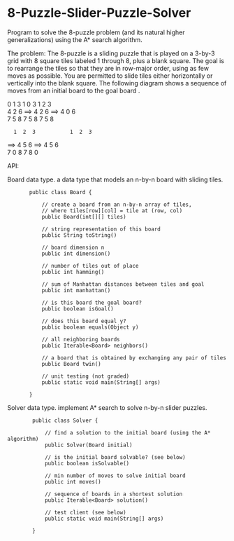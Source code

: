 # 8-Puzzle-Slider-Puzzle-Solver
 Program to solve the 8-puzzle problem (and its natural higher generalizations) using the A* search algorithm.


The problem: The 8-puzzle is a sliding puzzle that is played on a 3-by-3 grid with 8 square tiles labeled 1 through 8, plus a blank square. The goal is to rearrange the tiles so that they are in row-major order, using as few moves as possible. You are permitted to slide tiles either horizontally or vertically into the blank square. The following diagram shows a sequence of moves from an initial board  to the goal board .

0  1  3          1  0  3          1  2  3                                                                                             
4  2  6   ==>    4  2  6   ==>    4  0  6                                                                                         
7  5  8          7  5  8          7  5  8                                                                                              

      1  2  3           1  2  3                                            
==>   4  5  6    ==>    4  5  6                                                                   
      7  0  8           7  8  0                                                                 


API:

Board data type. a data type that models an n-by-n board with sliding tiles.

           public class Board {

               // create a board from an n-by-n array of tiles,
               // where tiles[row][col] = tile at (row, col)
               public Board(int[][] tiles)

               // string representation of this board
               public String toString()

               // board dimension n
               public int dimension()

               // number of tiles out of place
               public int hamming()

               // sum of Manhattan distances between tiles and goal
               public int manhattan()

               // is this board the goal board?
               public boolean isGoal()

               // does this board equal y?
               public boolean equals(Object y)

               // all neighboring boards
               public Iterable<Board> neighbors()

               // a board that is obtained by exchanging any pair of tiles
               public Board twin()

               // unit testing (not graded)
               public static void main(String[] args)

           }
           
Solver data type. implement A* search to solve n-by-n slider puzzles.

            public class Solver {

                // find a solution to the initial board (using the A* algorithm)
                public Solver(Board initial)

                // is the initial board solvable? (see below)
                public boolean isSolvable()

                // min number of moves to solve initial board
                public int moves()

                // sequence of boards in a shortest solution
                public Iterable<Board> solution()

                // test client (see below) 
                public static void main(String[] args)

            }
